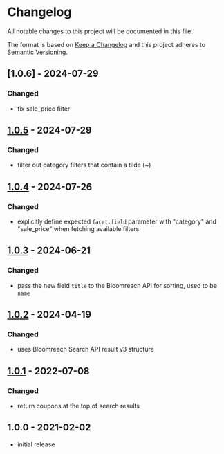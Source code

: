 # Changelog

All notable changes to this project will be documented in this file.

The format is based on [Keep a Changelog](http://keepachangelog.com/) and this project adheres to [Semantic Versioning](http://semver.org/).

## [1.0.6] - 2024-07-29
### Changed
- fix sale_price filter

## [1.0.5] - 2024-07-29
### Changed
- filter out category filters that contain a tilde (~)

## [1.0.4] - 2024-07-26
### Changed
- explicitly define expected `facet.field` parameter with "category" and "sale_price" when fetching available filters

## [1.0.3] - 2024-06-21
### Changed
- pass the new field `title` to the Bloomreach API for sorting, used to be `name`

## [1.0.2] - 2024-04-19
### Changed
- uses Bloomreach Search API result v3 structure

## [1.0.1] - 2022-07-08
### Changed
- return coupons at the top of search results

## 1.0.0 - 2021-02-02
- initial release

[1.0.5]: https://github.com/shopgate-professional-services/ext-search-bloomreach/compare/v1.0.4...v1.0.5
[1.0.4]: https://github.com/shopgate-professional-services/ext-search-bloomreach/compare/v1.0.3...v1.0.4
[1.0.3]: https://github.com/shopgate-professional-services/ext-search-bloomreach/compare/v1.0.2...v1.0.3
[1.0.2]: https://github.com/shopgate-professional-services/ext-search-bloomreach/compare/v1.0.1...v1.0.2
[1.0.1]: https://github.com/shopgate-professional-services/ext-search-bloomreach/compare/v1.0.0...v1.0.1

